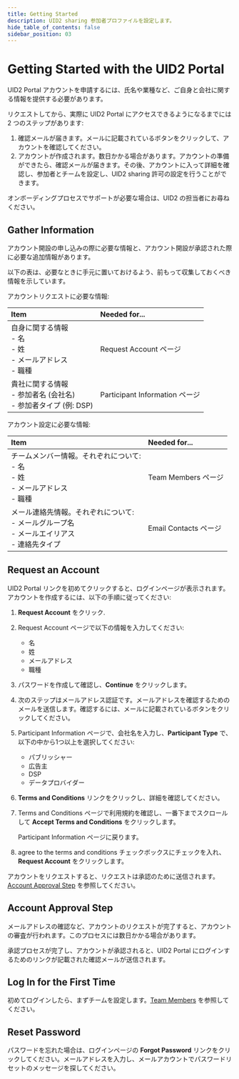 ```yaml
---
title: Getting Started
description: UID2 sharing 参加者プロファイルを設定します。
hide_table_of_contents: false
sidebar_position: 03
---
```


# Getting Started with the UID2 Portal

UID2 Portal アカウントを申請するには、氏名や業種など、ご自身と会社に関する情報を提供する必要があります。

リクエストしてから、実際に UID2 Portal にアクセスできるようになるまでには 2 つのステップがあります:

1. 確認メールが届きます。メールに記載されているボタンをクリックして、アカウントを確認してください。
1. アカウントが作成されます。数日かかる場合があります。アカウントの準備ができたら、確認メールが届きます。その後、アカウントに入って詳細を確認し、参加者とチームを設定し、UID2 sharing 許可の設定を行うことができます。

オンボーディングプロセスでサポートが必要な場合は、UID2 の担当者にお尋ねください。

<!-- It includes the following:

- [Gather Information](#gather-information)
- [Request an Account](#request-an-account)
- [Account Approval Step](#account-approval-step)
- [Log In for the First Time](#log-in-for-the-first-time)
- [Reset Password](#reset-password) -->

## Gather Information

アカウント開設の申し込みの際に必要な情報と、アカウント開設が承認された際に必要な追加情報があります。

以下の表は、必要なときに手元に置いておけるよう、前もって収集しておくべき情報を示しています。

アカウントリクエストに必要な情報:

| Item | Needed for... | 
| :--- | :--- |
| 自身に関する情報<br/>- 名<br/>- 姓<br/>- メールアドレス<br/>- 職種 | Request Account ページ |
| 貴社に関する情報<br/>- 参加者名 (会社名)<br/>- 参加者タイプ (例: DSP) | Participant Information ページ |

アカウント設定に必要な情報:

| Item | Needed for... | 
| :--- | :--- |
| チームメンバー情報。それぞれについて:<br/>- 名<br/>- 姓<br/>- メールアドレス<br/>- 職種 | Team Members ページ |
| メール連絡先情報。それぞれについて:<br/>- メールグループ名<br/>- メールエイリアス<br/>- 連絡先タイプ | Email Contacts ページ |

## Request an Account

UID2 Portal リンクを初めてクリックすると、ログインページが表示されます。アカウントを作成するには、以下の手順に従ってください:

1. **Request Account** をクリック.

2. Request Account ページで以下の情報を入力してください:

   - 名
   - 姓
   - メールアドレス
   - 職種

3. パスワードを作成して確認し、**Continue** をクリックします。

4. 次のステップはメールアドレス認証です。メールアドレスを確認するためのメールを送信します。確認するには、メールに記載されているボタンをクリックしてください。

4. Participant Information ページで、会社名を入力し、**Participant Type** で、以下の中から1つ以上を選択してください:
 
   - パブリッシャー
   - 広告主
   - DSP
   - データプロバイダー

5. **Terms and Conditions** リンクをクリックし、詳細を確認してください。

6. Terms and Conditions ページで利用規約を確認し、一番下までスクロールして **Accept Terms and Conditions** をクリックします。

   Participant Information ページに戻ります。

3. agree to the terms and conditions チェックボックスにチェックを入れ、**Request Account** をクリックします。

アカウントをリクエストすると、リクエストは承認のために送信されます。[Account Approval Step](#account-approval-step) を参照してください。

## Account Approval Step

メールアドレスの確認など、アカウントのリクエストが完了すると、アカウントの審査が行われます。このプロセスには数日かかる場合があります。

承認プロセスが完了し、アカウントが承認されると、UID2 Portal にログインするためのリンクが記載された確認メールが送信されます。

## Log In for the First Time

初めてログインしたら、まずチームを設定します。[Team Members](team-members.md) を参照してください。

## Reset Password

パスワードを忘れた場合は、ログインページの **Forgot Password** リンクをクリックしてください。メールアドレスを入力し、メールアカウントでパスワードリセットのメッセージを探してください。
